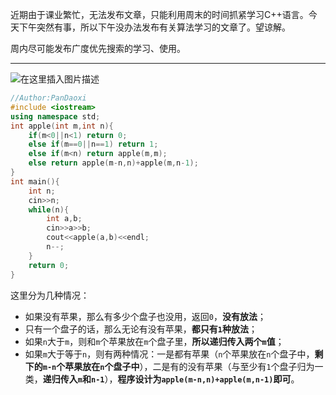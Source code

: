 近期由于课业繁忙，无法发布文章，只能利用周末的时间抓紧学习C++语言。今天下午突然有事，所以下午没办法发布有关算法学习的文章了。望谅解。

周内尽可能发布广度优先搜索的学习、使用。
<hr>

![在这里插入图片描述](https://pic.2ge.org/cdn/?url=https://img-blog.csdnimg.cn/de75da15b495440eb1cb71e0dcf5a297.png?x-oss-process=image/watermark,type_ZHJvaWRzYW5zZmFsbGJhY2s,shadow_50,text_Q1NETiBA5r2Y6YGT54a5,size_20,color_FFFFFF,t_70,g_se,x_16)

```cpp
//Author:PanDaoxi
#include <iostream>
using namespace std;
int apple(int m,int n){
	if(m<0||n<1) return 0;
	else if(m==0||n==1) return 1;
	else if(m<n) return apple(m,m);
	else return apple(m-n,n)+apple(m,n-1);
}
int main(){
	int n;
	cin>>n;
	while(n){
		int a,b;
		cin>>a>>b;
		cout<<apple(a,b)<<endl;
		n--;
	}
	return 0;
} 
```
这里分为几种情况：

 - 如果没有苹果，那么有多少个盘子也没用，返回`0`，**没有放法**；
 - 只有一个盘子的话，那么无论有没有苹果，**都只有`1`种放法**；
 - 如果`n`大于`m`，则和`m`个苹果放在`m`个盘子里，**所以递归传入两个`m`值**；
 - 如果`m`大于等于`n`，则有两种情况：一是都有苹果（`n`个苹果放在`n`个盘子中，**剩下的`m-n`个苹果放在`n`个盘子中**），二是有的没有苹果（与至少有`1`个盘子归为一类，**递归传入`m`和`n-1`**），**程序设计为`apple(m-n,n)+apple(m,n-1)`即可**。
